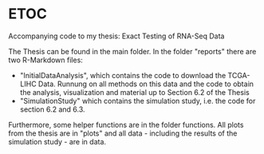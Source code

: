 # ETOC
Accompanying code to my thesis: Exact Testing of RNA-Seq Data

The Thesis can be found in the main folder.
In the folder "reports" there are two R-Markdown files:
- "InitialDataAnalysis", which contains the code to download the TCGA-LIHC Data. Runnung on all methods on this data and the code to obtain the analysis, visualization and material up to Section 6.2 of the Thesis
- "SimulationStudy" which contains the simulation study, i.e. the code for section 6.2 and 6.3.

Furthermore, some helper functions are in the folder functions. All plots from the thesis are in "plots" and all data - including the results of the simulation study - are in data.
